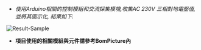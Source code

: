 - *使用Arduino相關的控制模組和交流採集模塊,收集AC 230V 三相對地電壓值,並將其圖示化, 結果如下:*

![Result-Sample](https://github.com/user-attachments/assets/a83a1e0b-a9ec-4cc8-a9c6-5eeed8f5e3b6)

- **項目使用的相關模組與元件請參考BomPicture內** 
